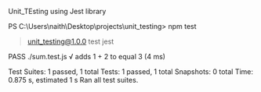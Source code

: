 Unit_TEsting using Jest library

PS C:\Users\naith\Desktop\projects\unit_testing> npm test

> unit_testing@1.0.0 test
> jest

 PASS  ./sum.test.js
  √ adds 1 + 2 to equal 3 (4 ms)
                                                                                                                                       
Test Suites: 1 passed, 1 total
Tests:       1 passed, 1 total
Snapshots:   0 total
Time:        0.875 s, estimated 1 s
Ran all test suites.
